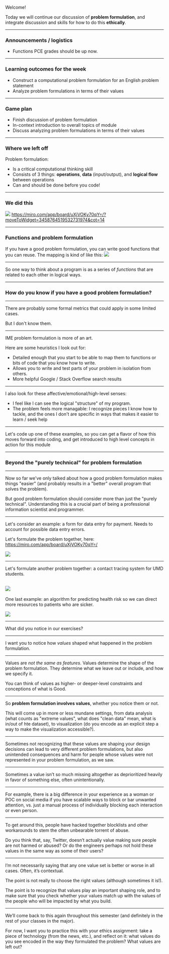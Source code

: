 Welcome!

Today we will continue our discussion of **problem formulation**, and integrate discussion and skills for how to do this **ethically**.

---

### Announcements / logistics
- Functions PCE grades should be up now.

---
### Learning outcomes for the week
- Construct a computational problem formulation for an English problem statement
- Analyze problem formulations in terms of their values

---
### Game plan
- Finish discussion of problem formulation
- In-context introduction to overall topics of module
- Discuss analyzing problem formulations in terms of their values

---

### Where we left off
Problem formulation:
- Is a critical computational thinking skill
- Consists of 3 things: **operations**, **data** (input/output), and  **logical flow** between operations
- Can and should be done before you code!

---

### We did this
![](../resources/Pasted%20image%2020220222172000.png)
https://miro.com/app/board/uXjVOKy70qY=/?moveToWidget=3458764519532731974&cot=14

---

### Functions and problem formulation

If you have a good problem formulation, you can write good functions that you can reuse. The mapping is kind of like this:
![](../resources/Pasted%20image%2020220222125647.png)

---
So one way to think about a program is as a series of *functions* that are related to each other in logical ways.

---

### How do you know if you have a good problem formulation?

---

There are probably some formal metrics that could apply in some limited cases. 

But I don't know them.

---

IME problem formulation is more of an art. 

Here are some heuristics I look out for:
- Detailed enough that you start to be able to map them to functions or bits of code that you know how to write.
- Allows you to write and test parts of your problem in isolation from others.
- More helpful Google / Stack Overflow search results

---

I also look for these affective/emotional/high-level senses:
- I feel like I can see the logical "structure" of my program. 
- The problem feels more managable: I recognize pieces I know how to tackle, and the ones I don't are specific in ways that makes it easier to learn / seek help

---

Let's code up one of these examples, so you can get a flavor of how this moves forward into coding, and get introduced to high level concepts in action for this module

---

### Beyond the "purely technical" for problem formulation

---

Now so far we've only talked about how a good problem formulation makes things "easier" (and probably results in a "better" overall program that solves the problem).

But good problem formulation should consider more than just the "purely technical". Understanding this is a crucial part of being a professional information scientist and programmer.

---

Let's consider an example: a form for data entry for payment. Needs to account for possible data entry errors.

Let's formulate the problem together, here: https://miro.com/app/board/uXjVOKy70qY=/

![](../resources/Pasted%20image%2020220224171359.png)

---

Let's formulate another problem together: a contact tracing system for UMD students.

![](../resources/Pasted%20image%2020220224171251.png)
---

One last example: an algorithm for predicting health risk so we can direct more resources to patients who are sicker.

![](../resources/Pasted%20image%2020220224171130.png)

---

What did you notice in our exercises?

---

I want you to notice how *values* shaped what happened in the problem formulation.

---

Values are *not the same as features*. Values determine the shape of the problem formulation. They determine what we leave out or include, and how we specify it.

You can think of values as higher- or deeper-level constraints and conceptions of what is Good.

---

So **problem formulation involves values**, whether you notice them or not. 

This will come up in more or less mundane settings, from data analysis (what counts as "extreme values", what does "clean data" mean, what is in/out of hte dataset), to visualization (do you encode as an explicit step a way to make the visualization accessible?). 

---

Sometimes not recognizing that these values are shaping your design decisions can lead to very different problem formulations, but also unintended consequences and harm for people whose values were not represented in your problem formulation, as we saw.

---

Sometimes a value isn’t so much missing altogether as deprioritized heavily in favor of something else, often unintentionally. 

---

For example, there is a big difference in your experience as a woman or POC on social media if you have scalable ways to block or bar unwanted attention, vs. just a manual process of individually blocking each interaction or even person. 

---

To get around this, people have hacked together blocklists and other workarounds to stem the often unbearable torrent of abuse. 

Do you think that, say, Twitter, doesn’t actually value making sure people are not harmed or abused? Or do the engineers perhaps not hold these values in the same way as some of their users?

---

I’m not necessarily saying that any one value set is better or worse in all cases. Often, it’s contextual. 

The point is not really to choose the right values (although sometimes it is!). 

The point is to recognize that values play an important shaping role, and to make sure that you check whether your values match up with the values of the people who will be impacted by what you build.

---

We’ll come back to this again throughout this semester (and definitely in the rest of your classes in the major). 

For now, I want you to practice this with your ethics assignment: take a piece of technology (from the news, etc.), and reflect on it: what values do you see encoded in the way they formulated the problem? What values are left out?
